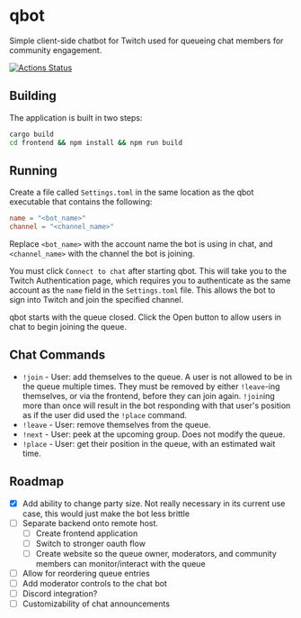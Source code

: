 # qbot
Simple client-side chatbot for Twitch used for queueing chat members for community engagement. 

[![Actions Status](https://github.com/trollham/qbot/workflows/CI/badge.svg)](https://github.com/trollham/qbot/actions)

## Building
The application is built in two steps:
```bash
cargo build
cd frontend && npm install && npm run build
```
## Running
Create a file called `Settings.toml` in the same location as the qbot executable that contains the following:
```toml
name = "<bot_name>"
channel = "<channel_name>"
```
Replace `<bot_name>` with the account name the bot is using in chat, and `<channel_name>` with the channel the bot is joining. 

You must click `Connect to chat` after starting qbot. This will take you to the Twitch Authentication page, which requires you to authenticate as the same account as the `name` field in the `Settings.toml` file. This allows the bot to sign into Twitch and join the specified channel. 

qbot starts with the queue closed. Click the Open button to allow users in chat to begin joining the queue. 

## Chat Commands
* `!join` - User: add themselves to the queue. A user is not allowed to be in the queue multiple times. They must be removed by either `!leave`-ing themselves, or via the frontend, before they can join again. `!join`ing more than once will result in the bot responding with that user's position as if the user did used the  `!place` command.
* `!leave` - User: remove themselves from the queue.
* `!next` - User: peek at the upcoming group. Does not modify the queue.
* `!place` - User: get their position in the queue, with an estimated wait time.

## Roadmap
- [x] Add ability to change party size. Not really necessary in its current use case, this would just make the bot less brittle
- [ ] Separate backend onto remote host.
  - [ ] Create frontend application
  - [ ] Switch to stronger oauth flow
  - [ ] Create website so the queue owner, moderators, and community members can monitor/interact with the queue
- [ ] Allow for reordering queue entries
- [ ] Add moderator controls to the chat bot
- [ ] Discord integration?
- [ ] Customizability of chat announcements
